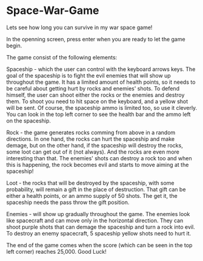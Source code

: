# Space-War-Game
Lets see how long you can survive in my war space game!

In the openning screen, press enter when you are ready to let the game begin.

The game consist of the following elements:

Spaceship - which the user can control with the keyboard arrows keys. The goal of the spaceship is to fight the evil enemies that will show up throughout the game. It has a limited amount of health points, so it needs to be careful about getting hurt by rocks and enemies' shots. To defend himself, the user can shoot either the rocks or the enemies and destroy them. To shoot you need to hit space on the keyboard, and a yellow shot will be sent. Of course, the spaceship ammo is limited too, so use it cleverly. You can look in the top left corner to see the health bar and the ammo left on the spaceship.

Rock - the game generates rocks comming from above in a random directions. In one hand, the rocks can hurt the spaceship and make demage, but on the other hand, if the spaceship will destroy the rocks, some loot can get out of it (not always). And the rocks are even more interesting than that. The enemies' shots can destroy a rock too and when this is happening, the rock becomes evil and starts to move aiming at the spaceship!

Loot - the rocks that will be destroyed by the spaceship, with some probability, will remain a gift in the place of destruction. That gift can be either a health points, or an ammo supply of 50 shots. The get it, the spaceship needs the pass throw the gift position.

Enemies - will show up gradually throughout the game. The enemies look like spacecraft and can move only in the horizontal direction. They can shoot purple shots that can demage the spaceship and turn a rock into evil. To destroy an enemy spacecraft, 5 spaceship yellow shots need to hurt it.

The end of the game comes when the score (which can be seen in the top left corner) reaches 25,000.
Good Luck!
